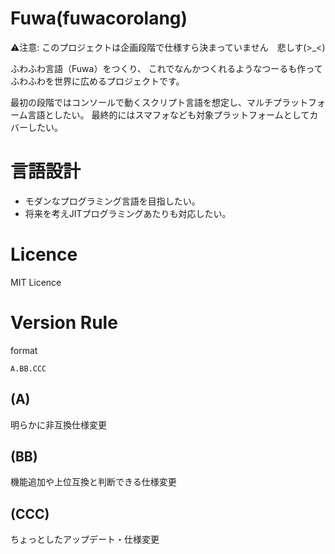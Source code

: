 # Fuwa(fuwacorolang)

⚠注意: このプロジェクトは企画段階で仕様すら決まっていません　悲しす(>_<)

ふわふわ言語（Fuwa）をつくり、
これでなんかつくれるようなつーるも作ってふわふわを世界に広めるプロジェクトです。

最初の段階ではコンソールで動くスクリプト言語を想定し、マルチプラットフォーム言語としたい。
最終的にはスマフォなども対象プラットフォームとしてカバーしたい。

# 言語設計
- モダンなプログラミング言語を目指したい。
- 将来を考えJITプログラミングあたりも対応したい。

# Licence

MIT Licence

# Version Rule

format

``` A.BB.CCC ```

## (A)
明らかに非互換仕様変更

## (BB)
機能追加や上位互換と判断できる仕様変更

## (CCC)
ちょっとしたアップデート・仕様変更
